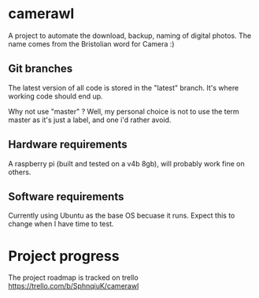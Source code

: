 # camerawl
A project to automate the download, backup, naming of digital photos. The name comes from the Bristolian word for Camera :)

## Git branches
The latest version of all code is stored in the "latest" branch. It's where working code should end up.

Why not use "master" ? Well, my personal choice is not to use the term master as it's just a label, and one i'd rather avoid.

## Hardware requirements
A raspberry pi (built and tested on a v4b 8gb), will probably work fine on others.

## Software requirements
Currently using Ubuntu as the base OS becuase it runs. Expect this to change when I have time to test.

# Project progress
The project roadmap is tracked on trello
https://trello.com/b/SphnqiuK/camerawl
